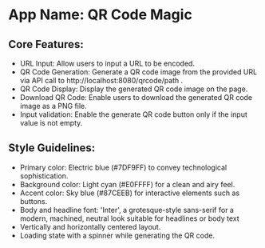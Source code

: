 # **App Name**: QR Code Magic

## Core Features:

- URL Input: Allow users to input a URL to be encoded.
- QR Code Generation: Generate a QR code image from the provided URL via API call to http://localhost:8080/qrcode/path .
- QR Code Display: Display the generated QR code image on the page.
- Download QR Code: Enable users to download the generated QR code image as a PNG file.
- Input validation: Enable the generate QR code button only if the input value is not empty.

## Style Guidelines:

- Primary color: Electric blue (#7DF9FF) to convey technological sophistication.
- Background color: Light cyan (#E0FFFF) for a clean and airy feel.
- Accent color: Sky blue (#87CEEB) for interactive elements such as buttons.
- Body and headline font: 'Inter', a grotesque-style sans-serif for a modern, machined, neutral look suitable for headlines or body text
- Vertically and horizontally centered layout.
- Loading state with a spinner while generating the QR code.
